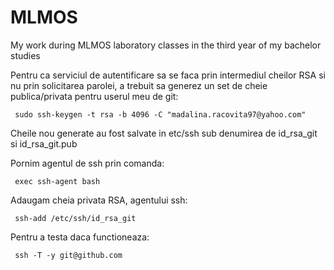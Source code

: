 # MLMOS
My work during MLMOS laboratory classes in the third year of my bachelor studies

Pentru ca serviciul de autentificare sa se faca prin intermediul cheilor RSA
si nu prin solicitarea parolei, a trebuit sa generez un set de cheie publica/privata
pentru userul meu de git:

     sudo ssh-keygen -t rsa -b 4096 -C "madalina.racovita97@yahoo.com"

Cheile nou generate au fost salvate in etc/ssh sub denumirea de id_rsa_git si id_rsa_git.pub

Pornim agentul de ssh prin comanda: 
     
     exec ssh-agent bash

Adaugam cheia privata RSA, agentului ssh: 
      
     ssh-add /etc/ssh/id_rsa_git

Pentru a testa daca functioneaza: 
      
     ssh -T -y git@github.com
